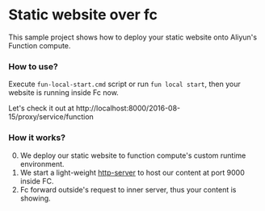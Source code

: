 # Static website over fc

This sample project shows how to deploy your static website onto Aliyun's Function compute.

### How to use?

Execute `fun-local-start.cmd` script or run `fun local start`, then your website is running inside Fc now.

Let's check it out at http://localhost:8000/2016-08-15/proxy/service/function

### How it works?

0. We deploy our static website to function compute's custom runtime environment.
0. We start a light-weight [http-server](https://www.npmjs.com/package/http-server) to host our content at port 9000 inside FC.
0. Fc forward outside's request to inner server, thus your content is showing.
